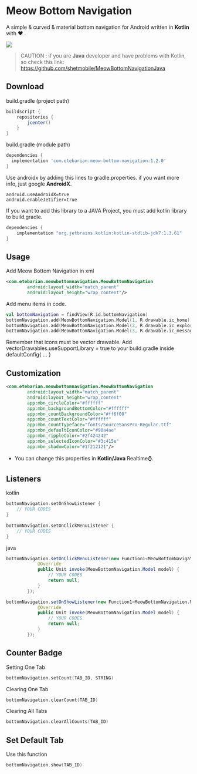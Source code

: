 # Meow Bottom Navigation
A simple & curved & material bottom navigation for Android written in **Kotlin** with ♥ .

![](https://github.com/shetmobile/MeowBottomNavigation/raw/master/resources/Preview.gif)

  
> CAUTION : if you are **Java** developer and have problems with Kotlin, so check this link: https://github.com/shetmobile/MeowBottomNavigationJava

## Download
build.gradle (project path)
```groovy
buildscript {
    repositories {
        jcenter()
    }
}
```
build.gradle (module path)
```groovy
dependencies {
  implementation 'com.etebarian:meow-bottom-navigation:1.2.0'
}
```
Use androidx by adding this lines to gradle.properties. if you want more info, just google **AndroidX**.
```properties
android.useAndroidX=true
android.enableJetifier=true
```
If you want to add this library to a JAVA Project, you must add kotlin library to build.gradle.
```groovy
dependencies {
    implementation "org.jetbrains.kotlin:kotlin-stdlib-jdk7:1.3.61"
}
```

## Usage
Add Meow Bottom Navigation in xml
```xml
<com.etebarian.meowbottomnavigation.MeowBottomNavigation
        android:layout_width="match_parent"
        android:layout_height="wrap_content"/>
```

Add menu items in code.
```kotlin
val bottomNavigation = findView(R.id.bottomNavigation)
bottomNavigation.add(MeowBottomNavigation.Model(1, R.drawable.ic_home))
bottomNavigation.add(MeowBottomNavigation.Model(2, R.drawable.ic_explore))
bottomNavigation.add(MeowBottomNavigation.Model(3, R.drawable.ic_message))
```
Remember that icons must be vector drawable. 
Add vectorDrawables.useSupportLibrary = true to your build.gradle inside defaultConfig{ ... }

## Customization
```xml
<com.etebarian.meowbottomnavigation.MeowBottomNavigation
        android:layout_width="match_parent"
        android:layout_height="wrap_content"
        app:mbn_circleColor="#ffffff"
        app:mbn_backgroundBottomColor="#ffffff"
        app:mbn_countBackgroundColor="#ff6f00"
        app:mbn_countTextColor="#ffffff"
        app:mbn_countTypeface="fonts/SourceSansPro-Regular.ttf"
        app:mbn_defaultIconColor="#90a4ae"
        app:mbn_rippleColor="#2f424242"
        app:mbn_selectedIconColor="#3c415e"
        app:mbn_shadowColor="#1f212121"/>
```
- You can change this properties in **Kotlin/Java** Realtime⌚. 

## Listeners
kotlin
```kotlin
bottomNavigation.setOnShowListener {
    // YOUR CODES
}
       
bottomNavigation.setOnClickMenuListener {
    // YOUR CODES
}
```
java
```java
bottomNavigation.setOnClickMenuListener(new Function1<MeowBottomNavigation.Model, Unit>() {
            @Override
            public Unit invoke(MeowBottomNavigation.Model model) {
                // YOUR CODES
                return null;
            }
        });

bottomNavigation.setOnShowListener(new Function1<MeowBottomNavigation.Model, Unit>() {
            @Override
            public Unit invoke(MeowBottomNavigation.Model model) {
                // YOUR CODES
                return null;
            }
        });
```

## Counter Badge
Setting One Tab
```kotlin
bottomNavigation.setCount(TAB_ID, STRING)
```

Clearing One Tab
```kotlin
bottomNavigation.clearCount(TAB_ID)
```

Clearing All Tabs
```kotlin
bottomNavigation.clearAllCounts(TAB_ID)
```

## Set Default Tab
Use this function
```kotlin
bottomNavigation.show(TAB_ID)
```
